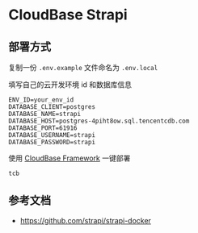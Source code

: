 # CloudBase Strapi

## 部署方式

复制一份 `.env.example` 文件命名为 `.env.local`

填写自己的云开发环境 id 和数据库信息

```
ENV_ID=your_env_id
DATABASE_CLIENT=postgres
DATABASE_NAME=strapi
DATABASE_HOST=postgres-4piht8ow.sql.tencentcdb.com
DATABASE_PORT=61916
DATABASE_USERNAME=strapi
DATABASE_PASSWORD=strapi
```

使用 [CloudBase Framework](https://github.com/TencentCloudBase/cloudbase-framework) 一键部署

```bash
tcb
```

## 参考文档

- https://github.com/strapi/strapi-docker

